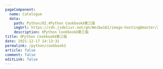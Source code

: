 ```yaml
---
pageComponent:
  name: Catalogue
  data:
    path: Python/02.《Python Cookbook》第三版
    imgUrl: https://cdn.jsdelivr.net/gh/Weibw162/image-hosting@master/20211217/Pythoncookbook.3qbk2ru0vbi.png
    description: 《Python Cookbook》第三版
title: 《Python Cookbook》第三版
date: 2021-12-17 14:13:31
permalink: /python/cookbook3
article: false
comment: false
editLink: false
---
```

